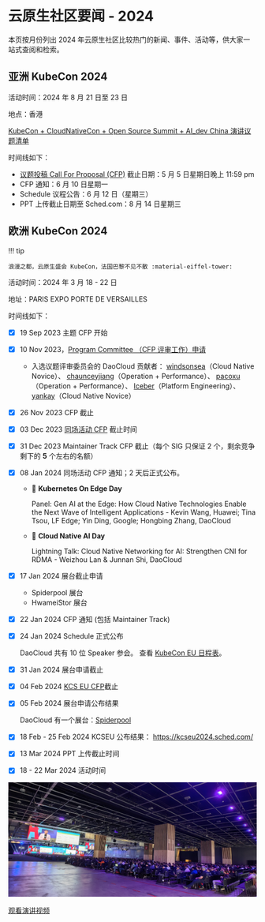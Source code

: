 # 云原生社区要闻 - 2024

本页按月份列出 2024 年云原生社区比较热门的新闻、事件、活动等，供大家一站式查阅和检索。

## 亚洲 KubeCon 2024

活动时间：2024 年 8 月 21 日至 23 日

地点：香港

[KubeCon + CloudNativeCon + Open Source Summit + AI_dev China 演讲议题清单](https://kccncossaidevchn2024.sched.com/)

时间线如下：

- [议题投稿 Call For Proposal (CFP)](https://events.linuxfoundation.org/kubecon-cloudnativecon-open-source-summit-ai-dev-china/program/call-for-proposal/)
  截止日期：5 月 5 日星期日晚上 11:59 pm
- CFP 通知：6 月 10 日星期一
- Schedule 议程公告：6 月 12 日（星期三）
- PPT 上传截止日期至 Sched.com：8 月 14 日星期三

## 欧洲 KubeCon 2024

!!! tip

    浪漫之都，云原生盛会 KubeCon，法国巴黎不见不散 :material-eiffel-tower:

活动时间：2024 年 3 月 18 - 22 日

地址：PARIS EXPO PORTE DE VERSAILLES

时间线如下：

- [x] 19 Sep 2023 主题 CFP 开始

- [x] 10 Nov 2023，[Program Committee （CFP 评审工作）申请](https://forms.gle/ee5pX7847Xpb6SB36)

    - 入选议题评审委员会的 DaoCloud 贡献者：
      [windsonsea](https://github.com/windsonsea)（Cloud Native Novice）、
      [chaunceyjiang](https://github.com/chaunceyjiang)（Operation + Performance）、
      [pacoxu](https://github.com/pacoxu)（Operation + Performance）、
      [Iceber](https://github.com/Iceber)（Platform Engineering）、
      [yankay](https://github.com/yankay)（Cloud Native Novice）

- [x] 26 Nov 2023 CFP 截止

- [x] 03 Dec 2023 [同场活动 CFP](https://events.linuxfoundation.org/kubecon-cloudnativecon-europe/co-located-events/cfp-colocated-events/) 截止时间

- [x] 31 Dec 2023 Maintainer Track CFP 截止（每个 SIG 只保证 2 个，剩余竞争剩下的 **5** 个左右的名额）

- [x] 08 Jan 2024 同场活动 CFP 通知；2 天后正式公布。
    - 🎉 __Kubernetes On Edge Day__
    
        Panel: Gen AI at the Edge: How Cloud Native Technologies Enable the Next Wave of Intelligent Applications - Kevin Wang, Huawei; Tina Tsou, LF Edge; Yin Ding, Google; Hongbing Zhang, DaoCloud

    - 🎉 __Cloud Native AI Day__ 
    
        Lightning Talk: Cloud Native Networking for AI: Strengthen CNI for RDMA - Weizhou Lan & Junnan Shi, DaoCloud

- [x] 17 Jan 2024 展台截止申请
    - Spiderpool 展台
    - HwameiStor 展台

- [x] 22 Jan 2024 CFP 通知 (包括 Maintainer Track)

- [x] 24 Jan 2024 Schedule 正式公布

    DaoCloud 共有 10 位 Speaker 参会。
    查看 [KubeCon EU 日程表](https://events.linuxfoundation.org/kubecon-cloudnativecon-europe/program/schedule/)。

- [x] 31 Jan 2024 展台申请截止

- [x] 04 Feb 2024 [KCS EU CFP](https://docs.google.com/forms/d/e/1FAIpQLSfndK6hEDUQlC75_fol0NotaK_FrSC1D1EB-GTP3AsLpRecjw/viewform)截止

- [x] 05 Feb 2024 展台申请公布结果

    DaoCloud 有一个展台：[Spiderpool](https://spidernet-io.github.io/spiderpool/v0.9/)

- [x] 18 Feb - 25 Feb 2024 KCSEU 公布结果： <https://kcseu2024.sched.com/>

- [x] 13 Mar 2024 PPT 上传截止时间

- [x] 18 - 22 Mar 2024 活动时间

![KubeCon EU](../images/kubecon-eu.jpeg)

[观看演讲视频](https://www.youtube.com/playlist?list=PLROmsd5kH8pC1mMMuoNPtgOv3qJkzs1h7)
